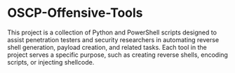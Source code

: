 # OSCP-Offensive-Tools
This project is a collection of Python and PowerShell scripts designed to assist penetration testers and security researchers in automating reverse shell generation, payload creation, and related tasks. Each tool in the project serves a specific purpose, such as creating reverse shells, encoding scripts, or injecting shellcode.
